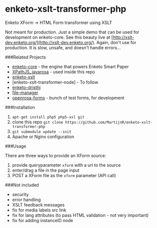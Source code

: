 enketo-xslt-transformer-php
===========================

Enketo XForm -> HTML Form transformer using XSLT

Not meant for production. Just a simple demo that can be used for development on enketo-core. 
See this beauty live at [http://xslt-dev.enketo.org/](http://xslt-dev.enketo.org/). Again, don't use for production. It is slow, unsafe, and doesn't handle errors...

###Related Projects

* [enketo-core](https://github.com/MartijnR/enketo-core) - the engine that powers Enketo Smart Paper
* [XPathJS_javarosa](https://github.com/MartijnR/xpathjs_javarosa) - used inside this repo
* [enketo-xslt](https://github.com/MartijnR/enketo-xslt)
* [enketo-xslt-transformer-node] - To follow
* [enketo-dristhi](https://github.com/MartijnR/enketo-dristhi)
* [file-manager](https://github.com/MartijnR/file-manager)
* [openrosa-forms](https://github.com/MartijnR/openrosa-forms) - bunch of test forms, for development

###Installation

1. `apt-get install php5 php5-xsl git`
2. clone this repo `git clone https://github.com/MartijnR/enketo-xslt-transformer-php`
3. `git submodule update --init`
4. Apache or Nginx configuration

###Usage

There are three ways to provide an XForm source:

1. provide queryparameter `xform` with a url to the source
2. enter/drag a file in the page input
3. POST a XForm file as the `xform` parameter (API call)


###Not included
* security
* error handling 
* XSLT feedback messages
* fix for media labels src link
* fix for lang attributes (to pass HTML validation - not very important)
* fix for adding instanceID node

